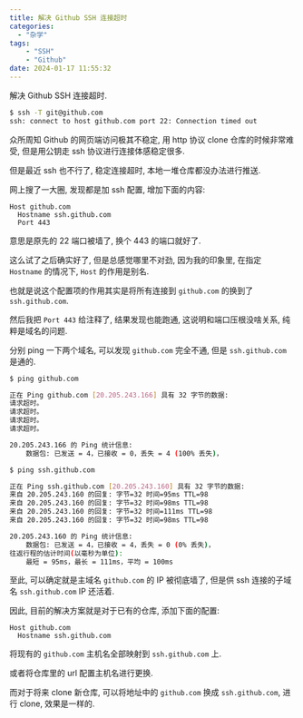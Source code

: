 ```yaml
---
title: 解决 Github SSH 连接超时
categories:
  - "杂学"
tags:
    - "SSH"
    - "Github"
date: 2024-01-17 11:55:32
---
```


解决 Github SSH 连接超时.

```bash
$ ssh -T git@github.com
ssh: connect to host github.com port 22: Connection timed out
```

<!-- more -->

众所周知 Github 的网页端访问极其不稳定, 用 http 协议 clone 仓库的时候非常难受, 但是用公钥走 ssh 协议进行连接体感稳定很多.

但是最近 ssh 也不行了, 稳定连接超时, 本地一堆仓库都没办法进行推送.

网上搜了一大圈, 发现都是加 ssh 配置, 增加下面的内容:

```ssh_config
Host github.com
  Hostname ssh.github.com
  Port 443
```

意思是原先的 22 端口被墙了, 换个 443 的端口就好了.

这么试了之后确实好了, 但是总感觉哪里不对劲, 因为我的印象里, 在指定 `Hostname` 的情况下, `Host` 的作用是别名.

也就是说这个配置项的作用其实是将所有连接到 `github.com` 的换到了 `ssh.github.com`.

然后我把 `Port 443` 给注释了, 结果发现也能跑通, 这说明和端口压根没啥关系, 纯粹是域名的问题.

分别 ping 一下两个域名, 可以发现 `github.com` 完全不通, 但是 `ssh.github.com` 是通的.

```bash
$ ping github.com

正在 Ping github.com [20.205.243.166] 具有 32 字节的数据:
请求超时。
请求超时。
请求超时。
请求超时。

20.205.243.166 的 Ping 统计信息:
    数据包: 已发送 = 4，已接收 = 0，丢失 = 4 (100% 丢失)，

$ ping ssh.github.com

正在 Ping ssh.github.com [20.205.243.160] 具有 32 字节的数据:
来自 20.205.243.160 的回复: 字节=32 时间=95ms TTL=98
来自 20.205.243.160 的回复: 字节=32 时间=98ms TTL=98
来自 20.205.243.160 的回复: 字节=32 时间=111ms TTL=98
来自 20.205.243.160 的回复: 字节=32 时间=98ms TTL=98

20.205.243.160 的 Ping 统计信息:
    数据包: 已发送 = 4，已接收 = 4，丢失 = 0 (0% 丢失)，
往返行程的估计时间(以毫秒为单位):
    最短 = 95ms，最长 = 111ms，平均 = 100ms
```

至此, 可以确定就是主域名 `github.com` 的 IP 被彻底墙了, 但是供 ssh 连接的子域名 `ssh.github.com` IP 还活着.

因此, 目前的解决方案就是对于已有的仓库, 添加下面的配置:

```ssh_config
Host github.com
  Hostname ssh.github.com
```

将现有的 `github.com` 主机名全部映射到 `ssh.github.com` 上.

或者将仓库里的 url 配置主机名进行更换.

而对于将来 clone 新仓库, 可以将地址中的 `github.com` 换成 `ssh.github.com`, 进行 clone, 效果是一样的.
